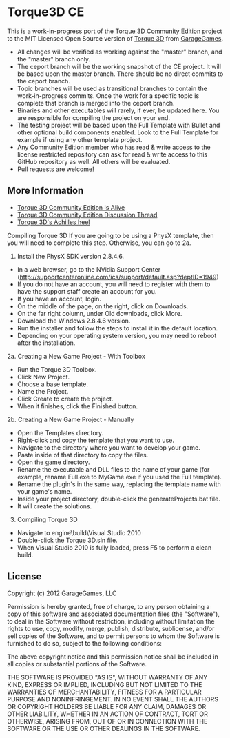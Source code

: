 Torque3D CE
===========

This is a work-in-progress port of the [Torque 3D Community Edition](https://lab.collateral-studios.eu/trac/wiki) project to the MIT Licensed Open Source version of [Torque 3D](http://www.garagegames.com/products/torque-3d) from [GarageGames](http://www.garagegames.com).

* All changes will be verified as working against the "master" branch, and the "master" branch only.
* The ceport branch will be the working snapshot of the CE project.  It will be based upon the master branch.  There should be no direct commits to the ceport branch.  
* Topic branches will be used as transitional branches to contain the work-in-progress commits.  Once the work for a specific topic is complete that branch is merged into the ceport branch. 
* Binaries and other executables will rarely, if ever, be updated here.  You are responsible for compiling the project on your end.
* The testing project will be based upon the Full Template with Bullet and other optional build components enabled.  Look to the Full Template for example if using any other template project.
* Any Community Edition member who has read & write access to the license restricted repository can ask for read & write access to this GitHub repository as well.  All others will be evaluated.
* Pull requests are welcome!

More Information
---------------- 

* [Torque 3D Community Edition Is Alive](http://www.garagegames.com/community/blogs/view/21727)
* [Torque 3D Community Edition Discussion Thread](http://www.garagegames.com/community/forums/viewthread/130724)
* [Torque 3D's Achilles heel](http://www.garagegames.com/community/forums/viewthread/130118)

Compiling Torque 3D
If you are going to be using a PhysX template, then you will need to complete this step. Otherwise, you can go to 2a.
1. Install the PhysX SDK version 2.8.4.6.
  * In a web browser, go to the NVidia Support Center (http://supportcenteronline.com/ics/support/default.asp?deptID=1949)
  * If you do not have an account, you will need to register with them to have the support staff create an account for you.
  * If you have an account, login.
  * On the middle of the page, on the right, click on Downloads.
  * On the far right column, under Old downloads, click More.
  * Download the Windows 2.8.4.6 version.
  * Run the installer and follow the steps to install it in the default location.
  * Depending on your operating system version, you may need to reboot after the installation.

2a. Creating a New Game Project - With Toolbox
  * Run the Torque 3D Toolbox.
  * Click New Project.
  * Choose a base template.
  * Name the Project.
  * Click Create to create the project.
  * When it finishes, click the Finished button.

2b. Creating a New Game Project - Manually
  * Open the Templates directory.
  * Right-click and copy the template that you want to use.
  * Navigate to the directory where you want to develop your game.
  * Paste inside of that directory to copy the files.
  * Open the game directory.
  * Rename the executable and DLL files to the name of your game (for example, rename Full.exe to MyGame.exe if you used the Full template).
  * Rename the plugin's in the same way, replacing the template name with your game's name.
  * Inside your project directory, double-click the generateProjects.bat file.
  * It will create the solutions.
 
3. Compiling Torque 3D
  * Navigate to engine\build\Visual Studio 2010
  * Double-click the Torque 3D.sln file.
  * When Visual Studio 2010 is fully loaded, press F5 to perform a clean build.

License
-------

Copyright (c) 2012 GarageGames, LLC

Permission is hereby granted, free of charge, to any person obtaining a copy
of this software and associated documentation files (the "Software"), to
deal in the Software without restriction, including without limitation the
rights to use, copy, modify, merge, publish, distribute, sublicense, and/or
sell copies of the Software, and to permit persons to whom the Software is
furnished to do so, subject to the following conditions:

The above copyright notice and this permission notice shall be included in
all copies or substantial portions of the Software.

THE SOFTWARE IS PROVIDED "AS IS", WITHOUT WARRANTY OF ANY KIND, EXPRESS OR
IMPLIED, INCLUDING BUT NOT LIMITED TO THE WARRANTIES OF MERCHANTABILITY,
FITNESS FOR A PARTICULAR PURPOSE AND NONINFRINGEMENT. IN NO EVENT SHALL THE
AUTHORS OR COPYRIGHT HOLDERS BE LIABLE FOR ANY CLAIM, DAMAGES OR OTHER
LIABILITY, WHETHER IN AN ACTION OF CONTRACT, TORT OR OTHERWISE, ARISING
FROM, OUT OF OR IN CONNECTION WITH THE SOFTWARE OR THE USE OR OTHER DEALINGS
IN THE SOFTWARE.
